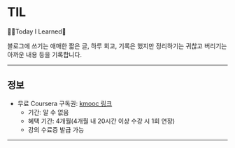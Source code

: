 # TIL

✍🏻Today I Learned🧠

블로그에 쓰기는 애매한 짧은 글, 하루 회고, 기록은 했지만 정리하기는 귀찮고 버리기는 아까운 내용 등을 기록합니다.

---

## 정보

- 무료 Coursera 구독권: [kmooc 링크](https://new.kmooc.kr/view/course/world/coursera)
  - 기간: 알 수 없음
  - 혜택 기간: 4개월(4개월 내 20시간 이상 수강 시 1회 연장)
  - 강의 수료증 발급 가능

---
